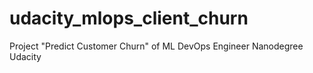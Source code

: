 # udacity_mlops_client_churn
Project "Predict Customer Churn" of ML DevOps Engineer Nanodegree Udacity
